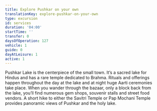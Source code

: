 ```yaml
---
title: Explore Pushkar on your own
translationKey: explore-pushkar-on-your-own
type: excursion
id: services
duration: '04:00'
startTime: ''
transfer: 0
daysOfOperation: 127
vehicle: 1
guide: 0
dayAtLeisure: 1
active: 1
---
```

Pushkar Lake is the centerpiece of the small town. It’s a sacred lake for Hindus and has a rare temple dedicated to Brahma. Rituals and offerings happen throughout the day at the lake and at night huge Aarti ceremonies take place.    When you wander through the bazaar, only a block back from the lake, you’ll find numerous gem shops, souvenir stalls and street food vendors. A short hike to either the Savitri Temple or Pap Mochani Temple provides panoramic views of Pushkar and the holy lake.